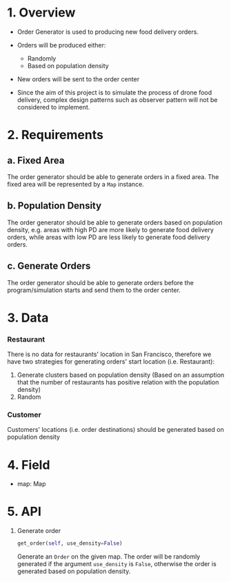 # 1. Overview

- Order Generator is used to producing new food delivery orders.

- Orders will be produced either:
   - Randomly
   - Based on population density
   
- New orders will be sent to the order center

- Since the aim of this project is to simulate the process of drone food delivery, complex design patterns such as observer pattern will not be considered to implement.

# 2. Requirements

## a. Fixed Area

The order generator should be able to generate orders in a fixed area. The fixed area will be represented by a `Map` instance.

## b. Population Density

The order generator should be able to generate orders based on population density, e.g. areas with high PD are more likely to generate food delivery orders, while areas with low PD are less likely to generate food delivery orders.

## c. Generate Orders

The order generator should be able to generate orders before the program/simulation starts and send them to the order center. 

# 3. Data
### Restaurant

There is no data for restaurants' location in San Francisco, therefore we have two strategies for generating orders' start location (i.e. Restaurant):
1. Generate clusters based on population density (Based on an assumption that the number of restaurants has 
   positive relation with the population density)
2. Random

### Customer

Customers' locations (i.e. order destinations) should be generated based on population density

# 4. Field

- map: Map

# 5. API

1. Generate order
   ```python
   get_order(self, use_density=False)
   ```
   Generate an `Order` on the given map. The order will be randomly generated if 
   the argument `use_density` is `False`, otherwise the order is generated based on 
   population density. 